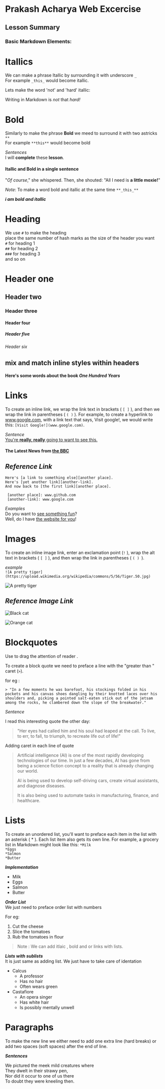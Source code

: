 
# Prakash Acharya Web Excercise

## Lesson Summary
### Basic Markdown Elements:
# Itallics

We can make a phrase Itallic by surrounding it with underscore `_`  
For example `_this_` would become itallic.

Lets make the word 'not' and 'hard' itallic:

Writing in Markdown is _not_ that _hard!_

  
# Bold

Similarly to make the phrase **Bold** we meed to surround it with two astricks `**`  
For example `**this**` would become bold

_Sentences_  
I will **complete** these **lesson**.  


#### Itallic and Bold in a single sentence

"_Of course_," she whispered. Then, she shouted: "All I need is **a little moxie!**"



_Note_: To make a word bold and itallic at the same time `**_this_**`

**_i am bold and itallic_**




# Heading

We use `#` to make the heading  
place the same number of hash marks as the size of the header you want  
`#` for heading 1  
`##` for heading 2  
`###` for heading 3  
and so on
 
# Header one
## Header two
### Header three
#### Header four
##### Header five
###### Header six 



## mix and match inline styles within headers


#### Here's some words about the book _One Hundred Years_  




# Links



To create an inline link, we wrap the link text in brackets ( `[ ]` ), and then we wrap the link in parentheses ( `( )` ). For example, to create a hyperlink to www.google.com, with a link text that says, Visit google!, we would write this: `[Visit Google!](www.google.com)`.

_Sentence_  
[You're **really, really** going to want to see this.](www.dailykitten.com)  
#### The Latest News from [the BBC](www.bbc.com/news)




## **_Reference Link_**

`Here's [a link to something else][another place].  `  
 `Here's [yet another link][another-link].`    
`And now back to [the first link][another place].`    

     [another place]: www.github.com
     [another-link]: www.google.com 


_Examples_  
Do you want to [see something fun][visit]?  
Well, do I have [the website for you][another fun place]!  

[visit]: www.zombo.com
[another fun place]: www.stumbleupon.com  


# Images

To create an inline image link, enter an exclamation point (` ! ` ), wrap the alt text in brackets ( `[ ]` ), and then wrap the link in parentheses ( `( ) `). 

_example_  
`![A pretty tiger](https://upload.wikimedia.org/wikipedia/commons/5/56/Tiger.50.jpg)`  

![A pretty tiger](https://upload.wikimedia.org/wikipedia/commons/5/56/Tiger.50.jpg)


## **_Reference Image Link_**


![Black cat][Black]

![Orange cat][Orange]

[Black]: https://upload.wikimedia.org/wikipedia/commons/a/a3/81_INF_DIV_SSI.jpg

[Orange]: http://icons.iconarchive.com/icons/google/noto-emoji-animals-nature/256/22221-cat-icon.png


# Blockquotes
 
 Use to drag the attention of reader . 

 To create a block quote we need to preface a line with the "greater than " caret (`>`).

 for eg :

 `> "In a few moments he was barefoot, his stockings folded in his pockets and his
  canvas shoes dangling by their knotted laces over his shoulders and, picking a
  pointed salt-eaten stick out of the jetsam among the rocks, he clambered down
  the slope of the breakwater." `


_Sentence_

I read this interesting quote the other day:

 > "Her eyes had called him and his soul had leaped at the call. To live, to err, to fall, to triumph, to recreate life out of life!"


 Adding caret in each line of quote
 > Artificial intelligence (AI) is one of the most rapidly developing technologies of our time. In just a few decades, AI has gone from being a science fiction concept to a reality that is already changing our world.
 >
 >AI is being used to develop self-driving cars, create virtual assistants, and diagnose diseases.
 >
 >It is also being used to automate tasks in manufacturing, finance, and healthcare.



# Lists

 To create an unordered list, you'll want to preface each item in the list with an asterisk ( * ). Each list item also gets its own line. For example, a grocery list in Markdown might look like this:
`*Milk`  
`*Eggs`  
`*Salmon`  
`*Butter`  
 
**_Implementation_**

 * Milk
 * Eggs
 * Salmon
 * Butter


**_Order List_**  
We just need to preface order list with numbers

For eg:

1. Cut the cheese
2. Slice the tomatoes
3. Rub the tomatoes in flour

> Note : We can add itlaic , bold and or links with lists.

**_Lists with sublists_**  
 It is just same as adding list. We just have to take care of identation


* Calcus 
   * A professor
   * Has no hair
   * Often wears green
 * Castafiore
   * An opera singer
   * Has white hair
   * Is possibly mentally unwell



# Paragraphs

To make the new line we either need to add one extra line (hard breaks) or add two spaces (soft spaces) after the end of line.


**_Sentences_**

We pictured the meek mild creatures where    
They dwelt in their strawy pen,    
Nor did it occur to one of us there    
To doubt they were kneeling then.    
